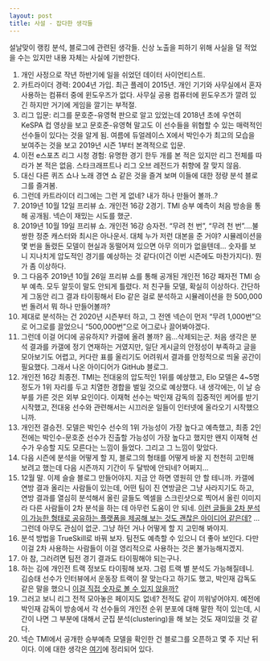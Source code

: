 ```yaml
---
layout: post
title: 사설 - 잡다한 생각들
---
```


설날맞이 랭킹 분석, 블로그에 관련된 생각들. 신상 노출을 피하기 위해 사실을 덜 적었을 수는 있지만 내용 자체는 사실에 기반한다.

1. 개인 사정으로 작년 하반기에 일을 쉬었던 데이터 사이언티스트. 
2. 카트라이더 경력: 2004년 가입. 최근 플레이 2015년. 개인 기기와 사무실에서 혼자 사용하는 컴퓨터 중에 윈도우즈가 없다. 사무실 공용 컴퓨터에 윈도우즈가 깔려 있긴 하지만 거기에 게임을 깔기는 부적절.
3. 리그 입문: 리그를 문호준-유영혁 판으로 알고 있었는데 2018년 초에 우연히 KeSPA 컵 영상을 보고 문호준-유영혁 말고도 이 선수들을 위협할 수 있는 매력적인 선수들이 있다는 것을 알게 됨. 여름에 듀얼레이스 X에서 박인수가 최고의 모습을 보여주는 것을 보고 2019년 시즌 1부터 본격적으로 입문.
4. 이전 e스포츠 리그 시청 경험: 유명한 경기 한두 개를 본 적은 있지만 리그 전체를 따라가 본 적은 없음. 스타크래프트나 리그 오브 레전드가 취향에 잘 맞지 않음. 
5. 대신 다른 퀴즈 쇼나 노래 경연 쇼 같은 것을 즐겨 보며 이들에 대한 정량 분석 블로그를 즐겨봄.
6. 그런데 카트라이더 리그에는 그런 게 없네? 내가 하나 만들어 볼까..?
7. 2019년 10월 12일 프리뷰 쇼. 개인전 16강 2경기. TMI 승부 예측이 처음 방송을 통해 공개됨. 넥슨이 재밌는 시도를 했군.
8. 2019년 10월 19일 프리뷰 쇼. 개인전 16강 승자전. “무려 천 번”, “무려 천 번”....불쌍한 정준 캐스터와 최시은 아나운서. 대체 누가 저런 대본을 준 거야? 시뮬레이션을 몇 번을 돌렸든 모델이 현실과 동떨어져 있으면 아무 의미가 없을텐데... 숫자를 보니 지나치게 압도적인 경기를 예상하는 것 같다(이건 이번 시즌에도 마찬가지다). 뭔가 좀 이상하다. 
9. 그 다음주 2019년 10월 26일 프리뷰 쇼를 통해 공개된 개인전 16강 패자전 TMI 승부 예측. 모두 알듯이 말도 안되게 틀렸다. 저 친구들 모델, 확실히 이상하다. 간단하게 그동안 리그 결과 타이핑해서 Elo 같은 걸로 분석하고 시뮬레이션을 한 500,000번 돌려서 뭐 하나 만들어볼까?
10. 제대로 분석하는 건 2020년 시즌부터 하고, 그 전엔 넥슨이 먼저 “무려 1,000번”으로 어그로를 끌었으니 “500,000번”으로 어그로나 끌어봐야겠다.
11. 그런데 이걸 어디에 공유하지? 카갤에 올려 볼까? 음...삭제되는군. 처음 생각은 분석 결과를 카갤에 정기 연재하는 거였지만, 일단 게시글의 안정성이 부족하고 글을 모아보기도 어렵고, 커다란 표를 올리기도 어려워서 결과를 안정적으로 띄울 공간이 필요했다. 그래서 나온 아이디어가 GitHub 블로그.
12. 개인전 16강 최종전. TMI는 전대웅의 압도적인 1위를 예상했고, Elo 모델은 4~5명 정도가 1위 자리를 두고 치열한 경합을 벌일 것으로 예상했다. 내 생각에는, 이 날 승부를 가른 것은 외부 요인이다. 이재혁 선수는 박인재 감독의 집중적인 케어를 받기 시작했고, 전대웅 선수와 관련해서는 시끄러운 일들이 인터넷에 올라오기 시작했으니까.
13. 개인전 결승전. 모델은 박인수 선수의 1위 가능성이 가장 높다고 예측했고, 최종 2인전에는 박인수-문호준 선수가 진출할 가능성이 가장 높다고 했지만 왠지 이재혁 선수가 우승할 지도 모른다는 느낌이 들었다. 그리고 그 느낌이 맞았다.
14. 다음 시즌에 분석을 어떻게 할 지, 블로그의 형태를 어떻게 바꿀 지 천천히 고민해 보려고 했는데 다음 시즌까지 기간이 두 달밖에 안되네? 어쩌지...
15. 12월 말. 이제 슬슬 블로그 만들어야지. 지금 안 하면 영원히 안 할 테니까. 카갤에 연방 결과 올리는 사람들이 있는데, 어떤 팀이 진 연방글은 그냥 사라지기도 하고, 연방 결과를 열심히 분석해서 올린 글들도 엑셀을 스크린샷으로 찍어서 올린 이미지라 다른 사람들이 2차 분석을 하는 데 아무런 도움이 안 되네. [이런 글들을 2차 분석이 가능한 형태로 공유하는 플랫폼을 제공해 보는 것도 괜찮은 아이디어 같은데?](https://gall.dcinside.com/board/view/?id=kart&no=1521827) ... 그런데 아무도 관심이 없군. 그냥 하던 거나 어떻게 할 지 고민해 봐야지.
16. 분석 방법을 TrueSkill로 바꿔 보자. 팀전도 예측할 수 있으니 더 좋아 보인다. 다만 이걸 2차 사용하는 사람들이 이걸 영리적으로 사용하는 것은 불가능해지겠지.
17. 아 참, 그러려면 팀전 경기 결과도 타이핑해야 되는구나. 
18. 하는 김에 개인전 트랙 정보도 타이핑해 보자. 그럼 트랙 별 분석도 가능해질테니. 김승태 선수가 인터뷰에서 운동장 트랙이 잘 맞는다고 하기도 했고, 박인재 감독도 같은 말을 했으니 [이걸 직접 숫자로 볼 수 있지 않을까?](https://kartranking.github.io/gimseungtae/)
19. 그러고 보니 리그 전적 모아놓은 페이지도 없네? 전적도 같이 끼워넣어야지. 예전에 박인재 감독이 방송에서 각 선수들의 개인전 순위 분포에 대해 말한 적이 있는데, 시간이 나면 그 부분에 대해서 군집 분석(clustering)을 해 보는 것도 재미있을 것 같다.
20. 넥슨 TMI에서 공개한 승부예측 모델을 확인한 건 블로그를 오픈하고 몇 주 지난 뒤이다. 이에 대한 생각은 [여기](../editorial-tmi)에 정리되어 있다.
